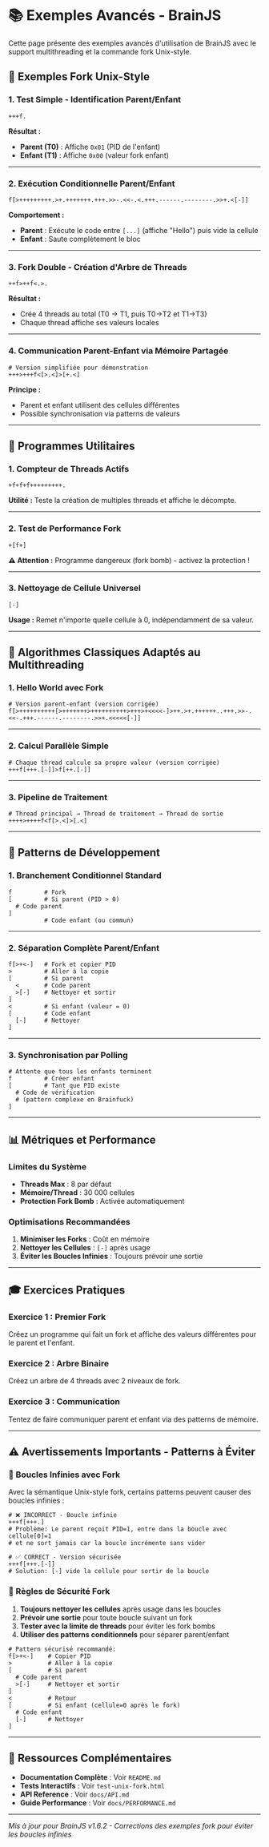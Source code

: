 # 📚 Exemples Avancés - BrainJS

Cette page présente des exemples avancés d'utilisation de BrainJS avec le support multithreading et la commande fork Unix-style.

## 🔀 Exemples Fork Unix-Style

### 1. Test Simple - Identification Parent/Enfant

```brainfuck
+++f.
```

**Résultat :**
- **Parent (T0)** : Affiche `0x01` (PID de l'enfant)
- **Enfant (T1)** : Affiche `0x00` (valeur fork enfant)

---

### 2. Exécution Conditionnelle Parent/Enfant

```brainfuck
f[>+++++++++.>+.+++++++.+++.>>-.<<-.<.+++.------.--------.>>+.<[-]]
```

**Comportement :**
- **Parent** : Exécute le code entre `[...]` (affiche "Hello") puis vide la cellule
- **Enfant** : Saute complètement le bloc

---

### 3. Fork Double - Création d'Arbre de Threads

```brainfuck
++f>++f<.>.
```

**Résultat :**
- Crée 4 threads au total (T0 → T1, puis T0→T2 et T1→T3)
- Chaque thread affiche ses valeurs locales

---

### 4. Communication Parent-Enfant via Mémoire Partagée

```brainfuck
# Version simplifiée pour démonstration
+++>+++f<[>.<]>[+.<]
```

**Principe :**
- Parent et enfant utilisent des cellules différentes
- Possible synchronisation via patterns de valeurs

---

## 🎯 Programmes Utilitaires

### 1. Compteur de Threads Actifs

```brainfuck
+f+f+f+++++++++.
```

**Utilité :** Teste la création de multiples threads et affiche le décompte.

---

### 2. Test de Performance Fork

```brainfuck
+[f+]
```

**⚠️ Attention :** Programme dangereux (fork bomb) - activez la protection !

---

### 3. Nettoyage de Cellule Universel

```brainfuck
[-]
```

**Usage :** Remet n'importe quelle cellule à 0, indépendamment de sa valeur.

---

## 🧮 Algorithmes Classiques Adaptés au Multithreading

### 1. Hello World avec Fork

```brainfuck
# Version parent-enfant (version corrigée)
f[>++++++++++[>+++++++>++++++++++>+++>+<<<<-]>++.>+.++++++..+++.>>-.<<-.+++.------.--------.>>+.<<<<<[-]]
```

---

### 2. Calcul Parallèle Simple

```brainfuck
# Chaque thread calcule sa propre valeur (version corrigée)
+++f[+++.[-]]>f[++.[-]]
```

---

### 3. Pipeline de Traitement

```brainfuck
# Thread principal → Thread de traitement → Thread de sortie
++++>++++f<f[>.<]>[.<]
```

---

## 🔧 Patterns de Développement

### 1. Branchement Conditionnel Standard

```brainfuck
f         # Fork
[         # Si parent (PID > 0)
  # Code parent
]
          # Code enfant (ou commun)
```

---

### 2. Séparation Complète Parent/Enfant

```brainfuck
f[>+<-]   # Fork et copier PID
>         # Aller à la copie
[         # Si parent
  <       # Code parent
  >[-]    # Nettoyer et sortir
]
<         # Si enfant (valeur = 0)
[         # Code enfant
  [-]     # Nettoyer
]
```

---

### 3. Synchronisation par Polling

```brainfuck
# Attente que tous les enfants terminent
f         # Créer enfant
[         # Tant que PID existe
  # Code de vérification
  # (pattern complexe en Brainfuck)
]
```

---

## 📊 Métriques et Performance

### Limites du Système
- **Threads Max** : 8 par défaut
- **Mémoire/Thread** : 30 000 cellules
- **Protection Fork Bomb** : Activée automatiquement

### Optimisations Recommandées
1. **Minimiser les Forks** : Coût en mémoire
2. **Nettoyer les Cellules** : `[-]` après usage
3. **Éviter les Boucles Infinies** : Toujours prévoir une sortie

---

## 🎓 Exercices Pratiques

### Exercice 1 : Premier Fork
Créez un programme qui fait un fork et affiche des valeurs différentes pour le parent et l'enfant.

### Exercice 2 : Arbre Binaire
Créez un arbre de 4 threads avec 2 niveaux de fork.

### Exercice 3 : Communication
Tentez de faire communiquer parent et enfant via des patterns de mémoire.

---

## ⚠️ Avertissements Importants - Patterns à Éviter

### 🚫 Boucles Infinies avec Fork

Avec la sémantique Unix-style fork, certains patterns peuvent causer des boucles infinies :

```brainfuck
# ❌ INCORRECT - Boucle infinie
+++f[+++.]
# Problème: Le parent reçoit PID=1, entre dans la boucle avec cellule[0]=1
# et ne sort jamais car la boucle incrémente sans vider

# ✅ CORRECT - Version sécurisée
+++f[+++.[-]]
# Solution: [-] vide la cellule pour sortir de la boucle
```

### 🔄 Règles de Sécurité Fork

1. **Toujours nettoyer les cellules** après usage dans les boucles
2. **Prévoir une sortie** pour toute boucle suivant un fork
3. **Tester avec la limite de threads** pour éviter les fork bombs
4. **Utiliser des patterns conditionnels** pour séparer parent/enfant

```brainfuck
# Pattern sécurisé recommandé:
f[>+<-]    # Copier PID
>          # Aller à la copie
[          # Si parent
  # Code parent
  >[-]     # Nettoyer et sortir
]
<          # Retour
[          # Si enfant (cellule=0 après le fork)
  # Code enfant
  [-]      # Nettoyer
]
```

---

## 🔗 Ressources Complémentaires

- **Documentation Complète** : Voir `README.md`
- **Tests Interactifs** : Voir `test-unix-fork.html`
- **API Reference** : Voir `docs/API.md`
- **Guide Performance** : Voir `docs/PERFORMANCE.md`

---

*Mis à jour pour BrainJS v1.6.2 - Corrections des exemples fork pour éviter les boucles infinies*